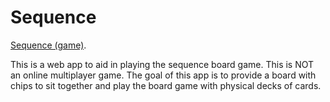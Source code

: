 # Sequence

[Sequence (game)](<https://en.wikipedia.org/wiki/Sequence_(game)>).

This is a web app to aid in playing the sequence board game. This is NOT an online multiplayer game. The goal of this app is to provide a board with chips to sit together and play the board game with physical decks of cards.
